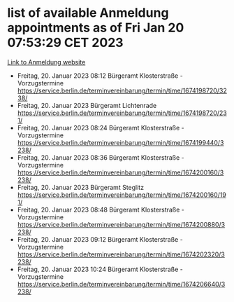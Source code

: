 # list of available Anmeldung appointments as of Fri Jan 20 07:53:29 CET 2023
[Link to Anmeldung website](https://service.berlin.de/terminvereinbarung/termin/tag.php?termin=0&anliegen[]=120686&dienstleisterlist=122210,122217,327316,122219,327312,122227,327314,122231,327346,122243,327348,122252,329742,122260,329745,122262,329748,122254,329751,122271,327278,122273,327274,122277,327276,330436,122280,327294,122282,327290,122284,327292,327539,122291,327270,122285,327266,122286,327264,122296,327268,150230,329760,122301,327282,122297,327286,122294,327284,122312,329763,122314,329775,122304,327330,122311,327334,122309,327332,122281,327352,122279,329772,122276,327324,122274,327326,122267,329766,122246,327318,122251,327320,122257,327322,122208,327298,122226,327300,121362,121364&herkunft=http%3A%2F%2Fservice.berlin.de%2Fdienstleistung%2F120686%2F)
- Freitag, 20. Januar 2023 08:12 Bürgeramt Klosterstraße - Vorzugstermine https://service.berlin.de/terminvereinbarung/termin/time/1674198720/3238/
- Freitag, 20. Januar 2023  Bürgeramt Lichtenrade https://service.berlin.de/terminvereinbarung/termin/time/1674198720/231/
- Freitag, 20. Januar 2023 08:24 Bürgeramt Klosterstraße - Vorzugstermine https://service.berlin.de/terminvereinbarung/termin/time/1674199440/3238/
- Freitag, 20. Januar 2023 08:36 Bürgeramt Klosterstraße - Vorzugstermine https://service.berlin.de/terminvereinbarung/termin/time/1674200160/3238/
- Freitag, 20. Januar 2023  Bürgeramt Steglitz https://service.berlin.de/terminvereinbarung/termin/time/1674200160/191/
- Freitag, 20. Januar 2023 08:48 Bürgeramt Klosterstraße - Vorzugstermine https://service.berlin.de/terminvereinbarung/termin/time/1674200880/3238/
- Freitag, 20. Januar 2023 09:12 Bürgeramt Klosterstraße - Vorzugstermine https://service.berlin.de/terminvereinbarung/termin/time/1674202320/3238/
- Freitag, 20. Januar 2023 10:24 Bürgeramt Klosterstraße - Vorzugstermine https://service.berlin.de/terminvereinbarung/termin/time/1674206640/3238/
